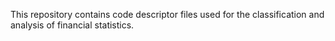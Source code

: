 This repository contains code descriptor files used for the classification and analysis of financial statistics.
